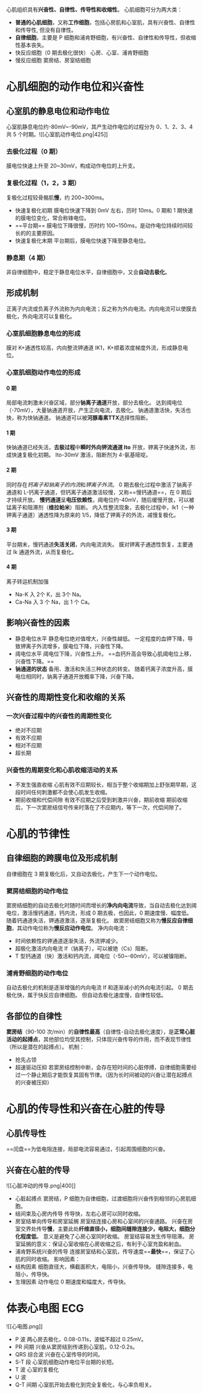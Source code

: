 心肌组织具有**兴奋性、自律性、传导性和收缩性**。
心肌细胞可分为两大类：
- **普通的心肌细胞**，又称**工作细胞**，包括心房肌和心室肌，具有兴奋性、自律性和传导性, 但没有自律性。
- **自律细胞**，主要是 P 细胞和浦肯野细胞，有兴奋性、自律性和传导性，但收缩性基本丧失。
- 快反应细胞（0 期去极化很快）
  心房、心室、浦肯野细胞
- 慢反应细胞
  窦房结、房室结细胞
# 心肌细胞的动作电位和兴奋性
## 心室肌的静息电位和动作电位
心室肌静息电位约-80mV~-90mV，其产生动作电位的过程分为 0、1、2、3、4共 5 个时期。![[心室肌动作电位.png|425]]
### 去极化过程（0 期）
膜电位快速上升至 20~30mV，构成动作电位的上升支。
### 复极化过程（1，2，3 期）
复极化过程较骨骼肌**慢**，约 200~300ms。
- 快速复极化初期
  膜电位快速下降到 0mV 左右，历时 10ms。0 期和 1 期快速的膜电位变化，常合称锋电位。
- ==平台期==
  膜电位下降很慢，历时约 100~150ms，是动作电位持续时间较长的的主要原因。
- 快速复极化末期
  平台期后，膜电位快速下降至静息电位。
### 静息期（4 期）
非自律细胞中，稳定于静息电位水平，自律细胞中，又会**自动去极化**。
## 形成机制
正离子内流或负离子外流称为内向电流；反之称为外向电流。内向电流可以使膜去极化，外向电流可以复极化。
### 心室肌细胞静息电位的形成
膜对 K+通透性较高，内向整流钾通道 IK1，K+顺着浓度梯度外流，形成静息电位。
### 心室肌细胞动作电位的形成
#### 0 期
局部电流刺激未兴奋区域，部分**钠离子通道**开放，部分去极化。
达到阈电位（-70mV），大量钠通道开放，产生正向电流，去极化。
钠通道激活快，失活也快，称为快钠通道。
钠通道可以被**河豚毒素TTX**选择性阻断。
#### 1 期
快钠通道已经失活，**去极过程**中**瞬时外向钾流通道 Ito** 开放，钾离子快速外流，形成快速复极化初期。
Ito-30mV 激活，阻断剂为 4-氨基嘧啶。
#### 2 期
同时存在*钙离子和钠离子的内流*和*钾离子外流*。
0 期去极化过程中激活了钠离子通道和 L-钙离子通道，但钙离子通道激活较慢，又称==慢钙通道==，在 0 期后才持续开放。
**慢钙通道**呈**电压依赖性**，阈电位约-40mV，随后缓慢开放，可以被锰离子和阻滞剂（**维拉帕米**）阻断。
内入性整流现象，去极化过程中，Ik1（一种钾离子通道）通透性降为原来的 1/5，降低了钾离子的外流，减慢复极化。
#### 3 期
平台期末，慢钙通道**失活关闭**，内向电流消失。
膜对钾离子通透性恢复，主要通过 Ik 通道外流，从而复极化。
#### 4 期
离子转运机制加强
- Na-K
  入 2个 K，出 3个 Na。
- Ca-Na
  入 3 个 Na，出 1 个 Ca。
## 影响兴奋性的因素
- 静息电位水平
  静息电位绝对值增大，兴奋性越低。
  一定程度的血钾下降，导致钾离子外流增多，膜电位下降，兴奋性下降。
- 阈电位水平
  阈电位下降，兴奋性上升。
  ==血钙升高会导致心肌阈电位上移，兴奋性下降。==
- **钠通道的状态**
  备用、激活和失活三种状态的转变。
  随着钙离子浓度升高，膜电位相同时，钠离子通道开放概率下降，兴奋下降。
## 兴奋性的周期性变化和收缩的关系
### 一次兴奋过程中的兴奋性的周期性变化
- 绝对不应期
- 有效不应期
- 相对不应期
- 超长期
### 兴奋性的周期变化和心肌收缩活动的关系
- 不发生强直收缩
  心肌有效不应期较长，相当于整个收缩期加上舒张期早期，这段时间任何刺激都不会使心肌发生收缩。
- 期前收缩和代偿间隙
  有效不应期之后受到刺激并兴奋，期前收缩
  期前收缩后，下一次窦房结信号传来时落在了不应期内，等下一次，代偿间隙了。
# 心肌的节律性
## 自律细胞的跨膜电位及形成机制
自律细胞在 3 期复极化后，又自动去极化，产生下一个动作电位。
### 窦房结细胞的动作电位
窦房结细胞的自动去极化时随时间而增长的**净内向电流**导致，当自动去极化达到阈电位，激活慢钙通道，钙内流，形成 0 期去极，也因此，0 期速度慢、幅度低。随着钙通道失活，钾通道激活，逐渐复极化。
故窦房结细胞又称为**慢反应自律细胞**，其动作电位称为**慢反应动作电位**。
净内向电流：
- 时间依赖性的钾通道逐渐失活，外流钾减少。
- 超极化激活内向电流 If（钠离子），可以被铯（Cs）阻断。
- T 型钙通道（快）激活和钙内流，阈电位（-50~-60mV），可以被镍阻断。
### 浦肯野细胞的动作电位
自动去极化的机制是逐渐增强的内向电流 If 和逐渐减小的外向电流引起。
0 期去极化快，属于快反应自律细胞。
但自动去极化速度慢，自律性较低。
## 各部位的自律性
**窦房结**（90-100 次/min）的**自律性最高**（自律性-自动去极化速度），是**正常心脏活动的起搏点**，其他部位均受其控制，只体现兴奋传导的作用，而不表现节律性（所以是潜在的起搏点）。
机制：
- 抢先占领
- 超速驱动压抑
  若窦房结控制中断，会存在短时间的心脏停搏，自律细胞需要经过一个静止期后才能恢复其固有节律。（因为长时间被动的兴奋让潜在起搏点的兴奋被压抑）
# 心肌的传导性和兴奋在心脏的传导
## 心肌传导性
==闰盘==为低电阻连接，局部电流容易通过，引起周围细胞的兴奋。
## 兴奋在心脏的传导
![[心脏冲动的传导.png|400]]
- 心脏起搏点
  窦房结，P 细胞为自律细胞，过渡细胞将兴奋传到相邻的心房肌细胞。
- 结间束及心房内传导
  传导快，左右心房可以同时收缩。
- 房室结单向传导和房室延搁
  房室结连接心房和心室间的兴奋通路。
  兴奋在房室交界处传导**慢**，主要此处**纤维直径小，细胞间缝隙连接少，电阻大，细胞分化程度低**。
  意义是避免了心房心室同时收缩。
  房室结容易发生传导阻滞。
  房室延搁的意义：保证心室收缩在心房收缩之后，有利于心室充盈和射血。
- 浦肯野系统兴奋的传导
  连接房室结和心室肌，传导速度==**最快**==，保证了心肌的同时收缩。
影响因素：
- 结构因素
  细胞直径大，横截面积大，电阻小，兴奋传导快。
  缝隙连接多，电阻小，传导快。
- 生理因素
  动作电位 0 期速度和幅度大，传导快。
# 体表心电图 ECG
![[心电图.png]]
- P 波
  两心房去极化，0.08-0.11s，波幅不超过 0.25mV。
- PR 间期
  兴奋从窦房结到传递到心室肌，0.12-0.2s。
- QRS 综合波
  兴奋在心室传导的时间。
- S-T 段
  心室肌细胞动作电位平台期的长短。
- T 波
  心室的复极化
- U 波
- Q-T 间期
  心室肌开始去极化到完全复极化，与心率负相关。
